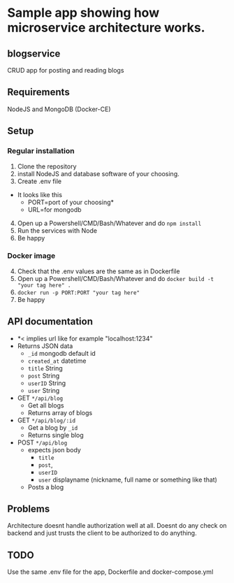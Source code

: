 # Sample app showing how microservice architecture works. 
## blogservice
CRUD app for posting and reading blogs

## Requirements
NodeJS and MongoDB (Docker-CE)

## Setup
### Regular installation
1. Clone the repository 
2. install NodeJS and database software of your choosing.  
3. Create .env file
* It looks like this
    * PORT=port of your choosing*
    * URL=for mongodb
4. Open up a Powershell/CMD/Bash/Whatever and do `npm install`
5. Run the services with Node 
6. Be happy 

### Docker image
4. Check that the .env values are the same as in Dockerfile
5. Open up a Powershell/CMD/Bash/Whatever and do `docker build -t "your tag here" .`
6. `docker run -p PORT:PORT "your tag here"`
7. Be happy
## API documentation
* *< implies url like for example "localhost:1234"   
* Returns JSON data
    * `_id` mongodb default id 
    * `created_at` datetime
    * `title` String
    * `post` String
    * `userID` String
    * `user` String
* GET `*/api/blog`
    * Get all blogs
    * Returns array of blogs
* GET `*/api/blog/:id`
    * Get a blog by `_id`
    * Returns single blog
* POST `*/api/blog` 
    * expects json body 
        * `title`    
        * `post`,
        * `userID`
        * `user` displayname (nickname, full name or something like that)
    * Posts a blog


## Problems
Architecture doesnt handle authorization well at all. 
Doesnt do any check on backend and just trusts the client to be authorized to do anything.

## TODO
Use the same .env file for the app, Dockerfile and docker-compose.yml